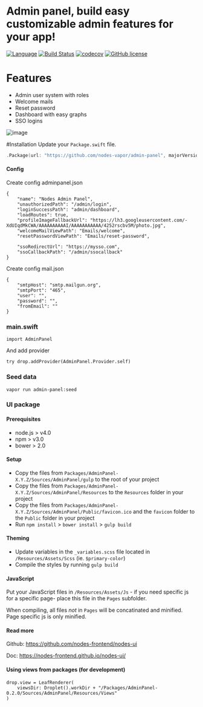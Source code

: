 # Admin panel, build easy customizable admin features for your app!
[![Language](https://img.shields.io/badge/Swift-3-brightgreen.svg)](http://swift.org)
[![Build Status](https://travis-ci.org/nodes-vapor/admin-panel.svg?branch=master)](https://travis-ci.org/nodes-vapor/admin-panel)
[![codecov](https://codecov.io/gh/nodes-vapor/admin-panel/branch/master/graph/badge.svg)](https://codecov.io/gh/nodes-vapor/admin-panel)
[![GitHub license](https://img.shields.io/badge/license-MIT-blue.svg)](https://raw.githubusercontent.com/nodes-vapor/admin-panel/master/LICENSE)
# Features
 - Admin user system with roles
 - Welcome mails
 - Reset password
 - Dashboard with easy graphs
 - SSO logins
 
![image](https://cloud.githubusercontent.com/assets/1279756/21502899/83ff79dc-cc53-11e6-8222-40bfa773d361.png)

#Installation
Update your `Package.swift` file.
```swift
.Package(url: "https://github.com/nodes-vapor/admin-panel", majorVersion: 0)
```


#### Config
Create config adminpanel.json

```
{
    "name": "Nodes Admin Panel",
    "unauthorizedPath": "/admin/login",
    "loginSuccessPath": "admin/dashboard",
    "loadRoutes": true,
    "profileImageFallbackUrl": "https://lh3.googleusercontent.com/-XdUIqdMkCWA/AAAAAAAAAAI/AAAAAAAAAAA/4252rscbv5M/photo.jpg",
    "welcomeMailViewPath": "Emails/welcome",
    "resetPasswordViewPath": "Emails/reset-password",
    
    "ssoRedirectUrl": "https://mysso.com",
    "ssoCallbackPath": "/admin/ssocallback"
}

```

Create config mail.json
```
{
    "smtpHost": "smtp.mailgun.org",
    "smtpPort": "465",
    "user": "",
    "password": "",
    "fromEmail": ""
}
```

### main.swift
```
import AdminPanel
```

And add provider
```
try drop.addProvider(AdminPanel.Provider.self)
```
### Seed data
```
vapor run admin-panel:seed
```

### UI package

#### Prerequisites

- node.js > v4.0
- npm > v3.0
- bower > 2.0

#### Setup

- Copy the files from `Packages/AdminPanel-X.Y.Z/Sources/AdminPanel/gulp` to the root of your project
- Copy the files from `Packages/AdminPanel-X.Y.Z/Sources/AdminPanel/Resources` to the `Resources` folder in your project
- Copy the files from `Packages/AdminPanel-X.Y.Z/Sources/AdminPanel/Public/favicon.ico` and the `favicon` folder to the `Public` folder in your project
- Run `npm install` > `bower install` > `gulp build`

#### Theming

- Update variables in the `_variables.scss` file located in `/Resources/Assets/Scss` (ie. `$primary-color`)
- Compile the styles by running `gulp build`

#### JavaScript

Put your JavaScript files in `/Resources/Assets/Js` - if you need specific js for a specific page- place this file in the `Pages` subfolder.
 
When compiling, all files *not* in `Pages` will be concatinated and minified. Page specific js is only minified.

#### Read more

Github: https://github.com/nodes-frontend/nodes-ui

Doc: https://nodes-frontend.github.io/nodes-ui/

#### Using views from packages (for development)
```
drop.view = LeafRenderer(
    viewsDir: Droplet().workDir + "/Packages/AdminPanel-0.2.0/Sources/AdminPanel/Resources/Views"
)
```
